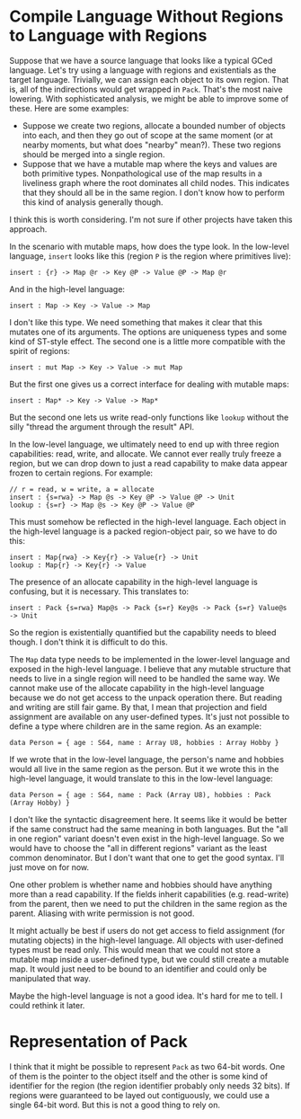 # Compile Language Without Regions to Language with Regions

Suppose that we have a source language that looks like a typical GCed
language. Let's try using a language with regions and existentials as the
target language. Trivially, we can assign each object to its own region.
That is, all of the indirections would get wrapped in `Pack`. That's
the most naive lowering. With sophisticated analysis, we might be able
to improve some of these. Here are some examples:

* Suppose we create two regions, allocate a bounded number of objects
  into each, and then they go out of scope at the same moment (or at
  nearby moments, but what does "nearby" mean?). These two regions
  should be merged into a single region.
* Suppose that we have a mutable map where the keys and values are
  both primitive types. Nonpathological use of the map results
  in a liveliness graph where the root dominates all child nodes.
  This indicates that they should all be in the same region. I don't
  know how to perform this kind of analysis generally though.

I think this is worth considering. I'm not sure if other projects
have taken this approach.

In the scenario with mutable maps, how does the type look. In the
low-level language, `insert` looks like this (region `P` is the region
where primitives live):

    insert : {r} -> Map @r -> Key @P -> Value @P -> Map @r

And in the high-level language:

    insert : Map -> Key -> Value -> Map

I don't like this type. We need something that makes it clear that this
mutates one of its arguments. The options are uniqueness types and some
kind of ST-style effect. The second one is a little more compatible with
the spirit of regions:

    insert : mut Map -> Key -> Value -> mut Map

But the first one gives us a correct interface for dealing with mutable
maps:

    insert : Map* -> Key -> Value -> Map*

But the second one lets us write read-only functions like `lookup` without
the silly "thread the argument through the result" API.

In the low-level language, we ultimately need to end up with three region
capabilities: read, write, and allocate. We cannot ever really truly
freeze a region, but we can drop down to just a read capability to
make data appear frozen to certain regions. For example:

    // r = read, w = write, a = allocate
    insert : {s=rwa} -> Map @s -> Key @P -> Value @P -> Unit
    lookup : {s=r} -> Map @s -> Key @P -> Value @P

This must somehow be reflected in the high-level language. Each object
in the high-level language is a packed region-object pair, so we have
to do this:

    insert : Map{rwa} -> Key{r} -> Value{r} -> Unit
    lookup : Map{r} -> Key{r} -> Value

The presence of an allocate capability in the high-level language is
confusing, but it is necessary. This translates to:

    insert : Pack {s=rwa} Map@s -> Pack {s=r} Key@s -> Pack {s=r} Value@s -> Unit

So the region is existentially quantified but the capability needs to bleed
though. I don't think it is difficult to do this.

The `Map` data type needs to be implemented in the lower-level language
and exposed in the high-level language. I believe that any mutable structure
that needs to live in a single region will need to be handled the same way.
We cannot make use of the allocate capability in the high-level language
because we do not get access to the unpack operation there. But reading
and writing are still fair game. By that, I mean that projection and
field assignment are available on any user-defined types. It's just not
possible to define a type where children are in the same region.
As an example:

    data Person = { age : S64, name : Array U8, hobbies : Array Hobby }

If we wrote that in the low-level language, the person's name and hobbies
would all live in the same region as the person. But it we wrote this in
the high-level language, it would translate to this in the low-level
language:

    data Person = { age : S64, name : Pack (Array U8), hobbies : Pack (Array Hobby) }

I don't like the syntactic disagreement here. It seems like it would
be better if the same construct had the same meaning in both languages.
But the "all in one region" variant doesn't even exist in the high-level
language. So we would have to choose the "all in different regions"
variant as the least common denominator. But I don't want that one to
get the good syntax. I'll just move on for now.

One other problem is whether name and hobbies should have anything more
than a read capability. If the fields inherit capabilities (e.g. read-write)
from the parent, then we need to put the children in the same region as
the parent. Aliasing with write permission is not good.

It might actually be best if users do not get access to field assignment
(for mutating objects) in the high-level language. All objects with
user-defined types must be read only. This would mean that we could not
store a mutable map inside a user-defined type, but we could still create
a mutable map. It would just need to be bound to an identifier and could
only be manipulated that way.

Maybe the high-level language is not a good idea. It's hard for me to tell.
I could rethink it later.

# Representation of Pack

I think that it might be possible to represent `Pack` as two 64-bit words.
One of them is the pointer to the object itself and the other is some
kind of identifier for the region (the region identifier probably only
needs 32 bits). If regions were guaranteed to be layed out contiguously,
we could use a single 64-bit word. But this is not a good thing to rely on.
